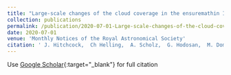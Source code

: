 ```yaml
---
title: "Large-scale changes of the cloud coverage in the ensuremathin Indi Ba and Bb system"
collection: publications
permalink: /publication/2020-07-01-Large-scale-changes-of-the-cloud-coverage-in-the-ensuremathin-Indi-Ba-and-Bb-system
date: 2020-07-01
venue: 'Monthly Notices of the Royal Astronomical Society'
citation: ' J. Hitchcock,  Ch Helling,  A. Scholz,  G. Hodosan,  M. Dominik,  M. Hundertmark,  U. Jørgensen,  P. Longa-Peña,  S. Sajadian,  J. Skottfelt,  C. Snodgrass,  V. Bozza,  M. Burgdorf,  J. Campbell-White,  Roberto Figuera Jaimes,  Y. Fujii,  L. Haikala,  T. Henning,  T. Hinse,  S. Lowry,  L. Mancini,  S. Rahvar,  M. Rabus,  J. Southworth,  C. von Essen, &quot;Large-scale changes of the cloud coverage in the ensuremathin Indi Ba and Bb system.&quot; Monthly Notices of the Royal Astronomical Society, 2020.'
---
```

Use [Google Scholar](https://scholar.google.com/scholar?q=Large+scale+changes+of+the+cloud+coverage+in+the+ensuremathin+Indi+Ba+and+Bb+system){:target="_blank"} for full citation
